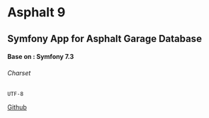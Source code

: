 # Asphalt 9

## Symfony App for Asphalt Garage Database
 
#### Base on : Symfony 7.3

###### Charset 
``` text
UTF-8
```

[Github](https://github.com/Karlito15/asphalt)
